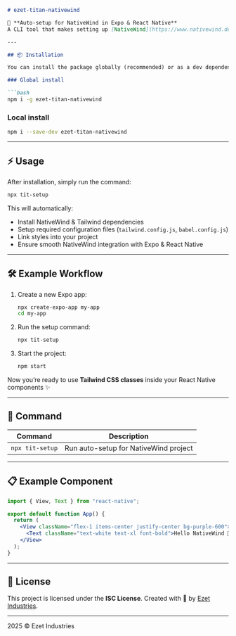 ````markdown
# ezet-titan-nativewind

🚀 **Auto-setup for NativeWind in Expo & React Native**  
A CLI tool that makes setting up [NativeWind](https://www.nativewind.dev/) seamless in your Expo or React Native projects.  

---

## 📦 Installation

You can install the package globally (recommended) or as a dev dependency in your project.

### Global install

```bash
npm i -g ezet-titan-nativewind
````

### Local install

```bash
npm i --save-dev ezet-titan-nativewind
```

---

## ⚡ Usage

After installation, simply run the command:

```bash
npx tit-setup
```

This will automatically:

* Install NativeWind & Tailwind dependencies
* Setup required configuration files (`tailwind.config.js`, `babel.config.js`)
* Link styles into your project
* Ensure smooth NativeWind integration with Expo & React Native

---

## 🛠 Example Workflow

1. Create a new Expo app:

   ```bash
   npx create-expo-app my-app
   cd my-app
   ```

2. Run the setup command:

   ```bash
   npx tit-setup
   ```

3. Start the project:

   ```bash
   npm start
   ```

Now you’re ready to use **Tailwind CSS classes** inside your React Native components ✨

---

## 🔑 Command

| Command          | Description                           |
| ---------------- | ------------------------------------- |
| `npx tit-setup` | Run auto-setup for NativeWind project |

---

## 📋 Example Component

```jsx
import { View, Text } from "react-native";

export default function App() {
  return (
    <View className="flex-1 items-center justify-center bg-purple-600">
      <Text className="text-white text-xl font-bold">Hello NativeWind 🚀</Text>
    </View>
  );
}
```

---

## 📄 License

This project is licensed under the **ISC License**.
Created with 💟 by [Ezet Industries](https://ezet.vercel.app).

---

2025 © Ezet Industries

```
